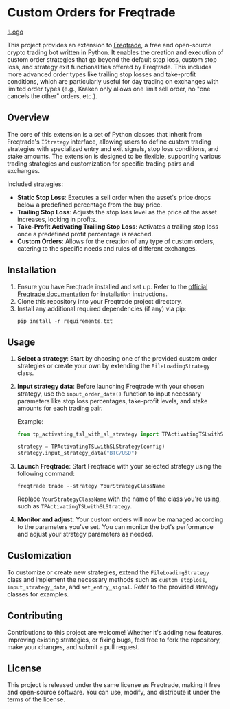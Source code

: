 # Custom Orders for Freqtrade


[!Logo](logo.png)

This project provides an extension to [Freqtrade](https://www.freqtrade.io/), a free and open-source crypto trading bot written in Python. It enables the creation and execution of custom order strategies that go beyond the default stop loss, custom stop loss, and strategy exit functionalities offered by Freqtrade. This includes more advanced order types like trailing stop losses and take-profit conditions, which are particularly useful for day trading on exchanges with limited order types (e.g., Kraken only allows one limit sell order, no "one cancels the other" orders, etc.).

## Overview

The core of this extension is a set of Python classes that inherit from Freqtrade's `IStrategy` interface, allowing users to define custom trading strategies with specialized entry and exit signals, stop loss conditions, and stake amounts. The extension is designed to be flexible, supporting various trading strategies and customization for specific trading pairs and exchanges.

Included strategies:
- **Static Stop Loss**: Executes a sell order when the asset's price drops below a predefined percentage from the buy price.
- **Trailing Stop Loss**: Adjusts the stop loss level as the price of the asset increases, locking in profits.
- **Take-Profit Activating Trailing Stop Loss**: Activates a trailing stop loss once a predefined profit percentage is reached.
- **Custom Orders**: Allows for the creation of any type of custom orders, catering to the specific needs and rules of different exchanges.

## Installation

1. Ensure you have Freqtrade installed and set up. Refer to the [official Freqtrade documentation](https://www.freqtrade.io/en/stable/) for installation instructions.
2. Clone this repository into your Freqtrade project directory.
3. Install any additional required dependencies (if any) via pip:
   ```
   pip install -r requirements.txt
   ```

## Usage

1. **Select a strategy**: Start by choosing one of the provided custom order strategies or create your own by extending the `FileLoadingStrategy` class.
   
2. **Input strategy data**: Before launching Freqtrade with your chosen strategy, use the `input_order_data()` function to input necessary parameters like stop loss percentages, take-profit levels, and stake amounts for each trading pair.

   Example:
   ```python
   from tp_activating_tsl_with_sl_strategy import TPActivatingTSLwithSLStrategy

   strategy = TPActivatingTSLwithSLStrategy(config)
   strategy.input_strategy_data("BTC/USD")
   ```

3. **Launch Freqtrade**: Start Freqtrade with your selected strategy using the following command:
   ```
   freqtrade trade --strategy YourStrategyClassName
   ```

   Replace `YourStrategyClassName` with the name of the class you're using, such as `TPActivatingTSLwithSLStrategy`.

4. **Monitor and adjust**: Your custom orders will now be managed according to the parameters you've set. You can monitor the bot's performance and adjust your strategy parameters as needed.

## Customization

To customize or create new strategies, extend the `FileLoadingStrategy` class and implement the necessary methods such as `custom_stoploss`, `input_strategy_data`, and `set_entry_signal`. Refer to the provided strategy classes for examples.

## Contributing

Contributions to this project are welcome! Whether it's adding new features, improving existing strategies, or fixing bugs, feel free to fork the repository, make your changes, and submit a pull request.

## License

This project is released under the same license as Freqtrade, making it free and open-source software. You can use, modify, and distribute it under the terms of the license.
